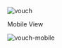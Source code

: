 ![vouch](https://user-images.githubusercontent.com/79981696/157216362-df2b2093-ceff-40fd-aff1-202b63492457.png)

Mobile View

![vouch-mobile](https://user-images.githubusercontent.com/79981696/157216386-10c05c35-fb82-46de-ae8f-bf84f444f6d7.png)

